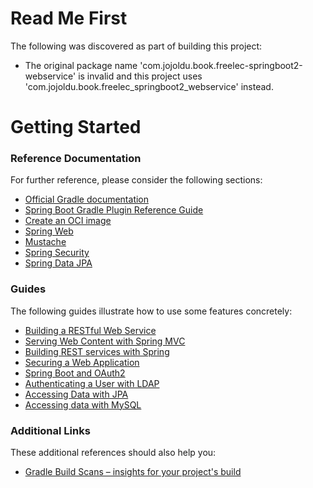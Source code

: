 # Read Me First
The following was discovered as part of building this project:

* The original package name 'com.jojoldu.book.freelec-springboot2-webservice' is invalid and this project uses 'com.jojoldu.book.freelec_springboot2_webservice' instead.

# Getting Started

### Reference Documentation
For further reference, please consider the following sections:

* [Official Gradle documentation](https://docs.gradle.org)
* [Spring Boot Gradle Plugin Reference Guide](https://docs.spring.io/spring-boot/docs/3.3.0-SNAPSHOT/gradle-plugin/reference/html/)
* [Create an OCI image](https://docs.spring.io/spring-boot/docs/3.3.0-SNAPSHOT/gradle-plugin/reference/html/#build-image)
* [Spring Web](https://docs.spring.io/spring-boot/docs/3.3.0-SNAPSHOT/reference/htmlsingle/index.html#web)
* [Mustache](https://docs.spring.io/spring-boot/docs/3.3.0-SNAPSHOT/reference/htmlsingle/index.html#web.servlet.spring-mvc.template-engines)
* [Spring Security](https://docs.spring.io/spring-boot/docs/3.3.0-SNAPSHOT/reference/htmlsingle/index.html#web.security)
* [Spring Data JPA](https://docs.spring.io/spring-boot/docs/3.3.0-SNAPSHOT/reference/htmlsingle/index.html#data.sql.jpa-and-spring-data)

### Guides
The following guides illustrate how to use some features concretely:

* [Building a RESTful Web Service](https://spring.io/guides/gs/rest-service/)
* [Serving Web Content with Spring MVC](https://spring.io/guides/gs/serving-web-content/)
* [Building REST services with Spring](https://spring.io/guides/tutorials/rest/)
* [Securing a Web Application](https://spring.io/guides/gs/securing-web/)
* [Spring Boot and OAuth2](https://spring.io/guides/tutorials/spring-boot-oauth2/)
* [Authenticating a User with LDAP](https://spring.io/guides/gs/authenticating-ldap/)
* [Accessing Data with JPA](https://spring.io/guides/gs/accessing-data-jpa/)
* [Accessing data with MySQL](https://spring.io/guides/gs/accessing-data-mysql/)

### Additional Links
These additional references should also help you:

* [Gradle Build Scans – insights for your project's build](https://scans.gradle.com#gradle)

